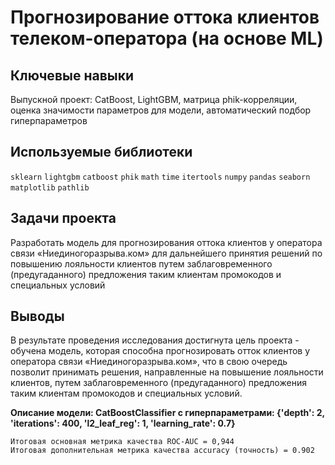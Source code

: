 # Прогнозирование оттока клиентов телеком-оператора (на основе ML)

## Ключевые навыки
Выпускной проект:  CatBoost,  LightGBM, матрица phik-корреляции, оценка значимости параметров для модели, автоматический подбор гиперпараметров

## Используемые библиотеки
 `sklearn` `lightgbm` `catboost` `phik` `math` `time` `itertools` `numpy` `pandas` `seaborn` `matplotlib` `pathlib`

## Задачи проекта
Разработать модель для прогнозирования оттока клиентов у оператора связи «Ниединогоразрыва.ком» для дальнейшего принятия решений по повышению лояльности клиентов путем заблаговременного (предугаданного) предложения таким клиентам промокодов и специальных условий

## Выводы
В результате проведения исследования достигнута цель проекта - обучена модель, которая способна прогнозировать отток клиентов у оператора связи «Ниединогоразрыва.ком», что в свою очередь позволит принимать решения, направленные на повышение лояльности клиентов, путем заблаговременного (предугаданного) предложения таким клиентам промокодов и специальных условий.

**Описание модели: CatBoostClassifier с гиперпараметрами: {'depth': 2, 'iterations': 400, 'l2_leaf_reg': 1, 'learning_rate': 0.7}**

    Итоговая основная метрика качества ROC-AUC = 0,944
    Итоговая дополнительная метрика качества accuracy (точность) = 0.902
